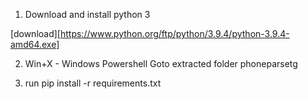 1. Download and install python 3 

[download][https://www.python.org/ftp/python/3.9.4/python-3.9.4-amd64.exe]

2. Win+X - Windows Powershell
Goto extracted folder phoneparsetg

3. run pip install -r requirements.txt

